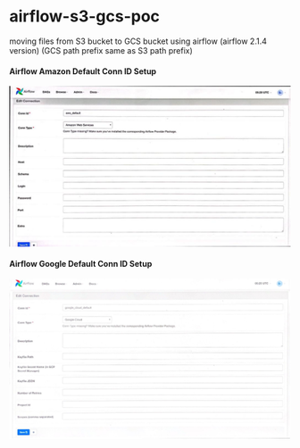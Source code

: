 # airflow-s3-gcs-poc
moving files from S3 bucket to GCS bucket using airflow (airflow 2.1.4 version) (GCS path prefix same as S3 path prefix)

#### Airflow Amazon Default Conn ID Setup
![Screenshot](/screenshots/airflow_amazon_default_conn_id.jpeg)

#### Airflow Google Default Conn ID Setup
![Screenshot](/screenshots/google_conn_id.jpg)
